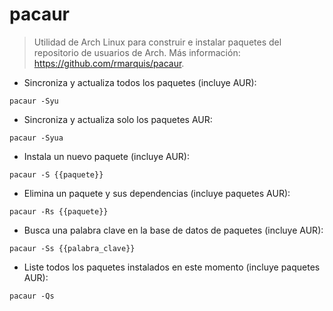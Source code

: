 # pacaur

> Utilidad de Arch Linux para construir e instalar paquetes del repositorio de usuarios de Arch.
> Más información: <https://github.com/rmarquis/pacaur>.

- Sincroniza y actualiza todos los paquetes (incluye AUR):

`pacaur -Syu`

- Sincroniza y actualiza solo los paquetes AUR:

`pacaur -Syua`

- Instala un nuevo paquete (incluye AUR):

`pacaur -S {{paquete}}`

- Elimina un paquete y sus dependencias (incluye paquetes AUR):

`pacaur -Rs {{paquete}}`

- Busca una palabra clave en la base de datos de paquetes (incluye AUR):

`pacaur -Ss {{palabra_clave}}`

- Liste todos los paquetes instalados en este momento (incluye paquetes AUR):

`pacaur -Qs`
